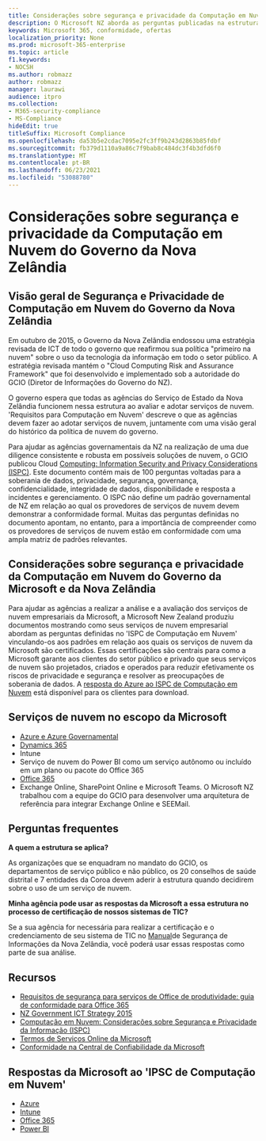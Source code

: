 ```yaml
---
title: Considerações sobre segurança e privacidade da Computação em Nuvem do Governo da Nova Zelândia
description: O Microsoft NZ aborda as perguntas publicadas na estrutura de computação em nuvem da Nova Zelândia.
keywords: Microsoft 365, conformidade, ofertas
localization_priority: None
ms.prod: microsoft-365-enterprise
ms.topic: article
f1.keywords:
- NOCSH
ms.author: robmazz
author: robmazz
manager: laurawi
audience: itpro
ms.collection:
- M365-security-compliance
- MS-Compliance
hideEdit: true
titleSuffix: Microsoft Compliance
ms.openlocfilehash: da53b5e2cdac7095e2fc3ff9b243d2863b85fdbf
ms.sourcegitcommit: fb379d1110a9a86c7f9bab8c484dc3f4b3dfd6f0
ms.translationtype: MT
ms.contentlocale: pt-BR
ms.lasthandoff: 06/23/2021
ms.locfileid: "53088780"
---
```

# <a name="new-zealand-government-cloud-computing-security-and-privacy-considerations"></a>Considerações sobre segurança e privacidade da Computação em Nuvem do Governo da Nova Zelândia

## <a name="new-zealand-government-cloud-computing-security-and-privacy-overview"></a>Visão geral de Segurança e Privacidade de Computação em Nuvem do Governo da Nova Zelândia

Em outubro de 2015, o Governo da Nova Zelândia endossou uma estratégia revisada de ICT de todo o governo que reafirmou sua política "primeiro na nuvem" sobre o uso da tecnologia da informação em todo o setor público. A estratégia revisada mantém o "Cloud Computing Risk and Assurance Framework" que foi desenvolvido e implementado sob a autoridade do GCIO (Diretor de Informações do Governo do NZ).

O governo espera que todas as agências do Serviço de Estado da Nova Zelândia funcionem nessa estrutura ao avaliar e adotar serviços de nuvem. 'Requisitos para Computação em Nuvem' descreve o que as agências devem fazer ao adotar serviços de nuvem, juntamente com uma visão geral do histórico da política de nuvem do governo.

Para ajudar as agências governamentais da NZ na realização de uma due diligence consistente e robusta em possíveis soluções de nuvem, o GCIO publicou Cloud [Computing: Information Security and Privacy Considerations (ISPC)](https://www.digital.govt.nz/dmsdocument/1~cloud-computing-information-security-and-privacy-considerations/html). Este documento contém mais de 100 perguntas voltadas para a soberania de dados, privacidade, segurança, governança, confidencialidade, integridade de dados, disponibilidade e resposta a incidentes e gerenciamento. O ISPC não define um padrão governamental de NZ em relação ao qual os provedores de serviços de nuvem devem demonstrar a conformidade formal. Muitas das perguntas definidas no documento apontam, no entanto, para a importância de compreender como os provedores de serviços de nuvem estão em conformidade com uma ampla matriz de padrões relevantes.

## <a name="microsoft-and-new-zealand-government-cloud-computing-security-and-privacy-considerations"></a>Considerações sobre segurança e privacidade da Computação em Nuvem do Governo da Microsoft e da Nova Zelândia

Para ajudar as agências a realizar a análise e a avaliação dos serviços de nuvem empresariais da Microsoft, a Microsoft New Zealand produziu documentos mostrando como seus serviços de nuvem empresarial abordam as perguntas definidas no 'ISPC de Computação em Nuvem' vinculando-os aos padrões em relação aos quais os serviços de nuvem da Microsoft são certificados. Essas certificações são centrais para como a Microsoft garante aos clientes do setor público e privado que seus serviços de nuvem são projetados, criados e operados para reduzir efetivamente os riscos de privacidade e segurança e resolver as preocupações de soberania de dados. A [resposta do Azure ao ISPC de Computação em Nuvem](https://azure.microsoft.com/resources/microsoft-azure-response-to-nz-gcio-cloud-computing-information-security-privacy-considerations/) está disponível para os clientes para download.

## <a name="microsoft-in-scope-cloud-services"></a>Serviços de nuvem no escopo da Microsoft

- [Azure e Azure Governamental](https://aka.ms/AzureCompliance)
- [Dynamics 365](https://aka.ms/d365-compliance-list)
- Intune
- Serviço de nuvem do Power BI como um serviço autônomo ou incluído em um plano ou pacote do Office 365
- [Office 365](https://go.microsoft.com/fwlink/p/?LinkID=2077751)
- Exchange Online, SharePoint Online e Microsoft Teams. O Microsoft NZ trabalhou com a equipe do GCIO para desenvolver uma arquitetura de referência para integrar Exchange Online e SEEMail.

## <a name="frequently-asked-questions"></a>Perguntas frequentes

**A quem a estrutura se aplica?**

As organizações que se enquadram no mandato do GCIO, os departamentos de serviço público e não público, os 20 conselhos de saúde distrital e 7 entidades da Coroa devem aderir à estrutura quando decidirem sobre o uso de um serviço de nuvem.

**Minha agência pode usar as respostas da Microsoft a essa estrutura no processo de certificação de nossos sistemas de TIC?**

Se a sua agência for necessária para realizar a certificação e o credenciamento de seu sistema de TIC no [Manual](https://go.microsoft.com/fwlink/p/?linkid=2099496)de Segurança de Informações da Nova Zelândia, você poderá usar essas respostas como parte de sua análise.

## <a name="resources"></a>Recursos

- [Requisitos de segurança para serviços de Office de produtividade: guia de conformidade para Office 365](https://aka.ms/o365-gcio-conformance-guidance)
- [NZ Government ICT Strategy 2015](https://www.ict.govt.nz/strategy-and-action-plan/strategy/)
- [Computação em Nuvem: Considerações sobre Segurança e Privacidade da Informação (ISPC)](https://www.digital.govt.nz/standards-and-guidance/technology-and-architecture/cloud-services/)
- [Termos de Serviços Online da Microsoft](https://aka.ms/Online-Services-Terms)
- [Conformidade na Central de Confiabilidade da Microsoft](https://www.microsoft.com/trust-center/compliance/compliance-overview)

## <a name="microsoft-responses-to-cloud-computing-ipsc"></a>Respostas da Microsoft ao 'IPSC de Computação em Nuvem'

- [Azure](https://aka.ms/Azure-NZ-response)
- [Intune](https://aka.ms/Intune-NZ-response)
- [Office 365](https://aka.ms/O365-NZ-Response)
- [Power BI](https://download.microsoft.com/download/5/1/7/51726B9B-2E76-49C4-9D4F-A36BF025CB93/Response-to-GCIO-105-questions-Power-BI.pdf)

